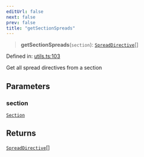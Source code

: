 ```yaml
---
editUrl: false
next: false
prev: false
title: "getSectionSpreads"
---
```


> **getSectionSpreads**(`section`): [`SpreadDirective`](/api/ast/interfaces/spreaddirective/)[]

Defined in: [utils.ts:103](https://github.com/rcs-agents/rcs-lang/blob/dae76e6aa05b4d372009b015248dbcb36c5ae675/packages/ast/src/utils.ts#L103)

Get all spread directives from a section

## Parameters

### section

[`Section`](/api/ast/interfaces/section/)

## Returns

[`SpreadDirective`](/api/ast/interfaces/spreaddirective/)[]
